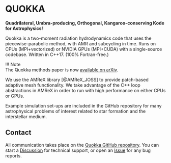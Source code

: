 # QUOKKA

**Quadrilateral, Umbra-producing, Orthogonal, Kangaroo-conserving Kode for Astrophysics!**

Quokka is a two-moment radiation hydrodynamics code that uses the piecewise-parabolic method, with AMR and subcycling in time. Runs on CPUs (MPI+vectorized) or NVIDIA GPUs (MPI+CUDA) with a single-source codebase. Written in C++17. (100% Fortran-free.)

!!! Note  
    The Quokka methods paper is now [available on arXiv](https://arxiv.org/abs/2110.01792).


We use the AMReX library [@AMReX_JOSS] to provide patch-based adaptive mesh functionality. We take advantage of the C++ loop abstractions in AMReX in order to run with high performance on either CPUs or GPUs.

Example simulation set-ups are included in the GitHub repository for many astrophysical problems of interest related to star formation and the interstellar medium.

## Contact

All communication takes place on the [Quokka GitHub repository](https://github.com/quokka-astro/quokka). You can start a [Discussion](https://github.com/quokka-astro/quokka/discussions) for technical support, or open an [Issue](https://github.com/quokka-astro/quokka/issues) for any bug reports.
